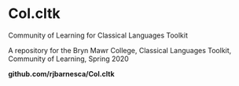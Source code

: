 # Col.cltk
Community of Learning for Classical Languages Toolkit

A repository for the Bryn Mawr College, Classical Languages Toolkit, Community of Learning, Spring 2020

**github.com/rjbarnesca/Col.cltk**
